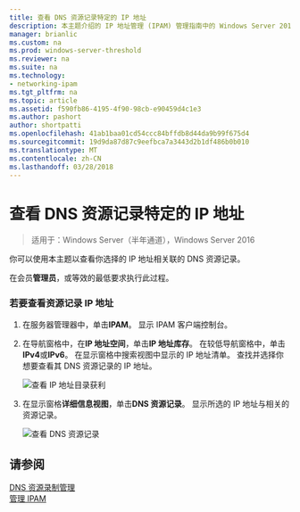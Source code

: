 ```yaml
---
title: 查看 DNS 资源记录特定的 IP 地址
description: 本主题介绍的 IP 地址管理 (IPAM) 管理指南中的 Windows Server 2016 的一部分。
manager: brianlic
ms.custom: na
ms.prod: windows-server-threshold
ms.reviewer: na
ms.suite: na
ms.technology:
- networking-ipam
ms.tgt_pltfrm: na
ms.topic: article
ms.assetid: f590fb86-4195-4f90-98cb-e90459d4c1e3
ms.author: pashort
author: shortpatti
ms.openlocfilehash: 41ab1baa01cd54ccc84bffdb8d44da9b99f675d4
ms.sourcegitcommit: 19d9da87d87c9eefbca7a3443d2b1df486b0b010
ms.translationtype: MT
ms.contentlocale: zh-CN
ms.lasthandoff: 03/28/2018
---
```

# <a name="view-dns-resource-records-for-a-specific-ip-address"></a>查看 DNS 资源记录特定的 IP 地址

>适用于：Windows Server（半年通道），Windows Server 2016

你可以使用本主题以查看你选择的 IP 地址相关联的 DNS 资源记录。  
  
在会员**管理员**，或等效的最低要求执行此过程。  
  
### <a name="to-view-resource-records-for-an-ip-address"></a>若要查看资源记录 IP 地址  
  
1.  在服务器管理器中，单击**IPAM**。 显示 IPAM 客户端控制台。  
  
2.  在导航窗格中，在**IP 地址空间**，单击**IP 地址库存**。 在较低导航窗格中，单击**IPv4**或**IPv6**。 在显示窗格中搜索视图中显示的 IP 地址清单。 查找并选择你想要查看其 DNS 资源记录的 IP 地址。  
  
    ![查看 IP 地址目录获利](../../media/View-DNS-Resource-Records-for-a-Specific-IP-Address/ipam_IPInventory_01.jpg)  
  
3.  在显示窗格**详细信息视图**，单击**DNS 资源记录**。 显示所选的 IP 地址与相关的资源记录。  
  
    ![查看 DNS 资源记录](../../media/View-DNS-Resource-Records-for-a-Specific-IP-Address/ipam_IPInventory_02.jpg)  
  
## <a name="see-also"></a>请参阅  
[DNS 资源录制管理](DNS-Resource-Record-Management.md)  
[管理 IPAM](Manage-IPAM.md)  
  



